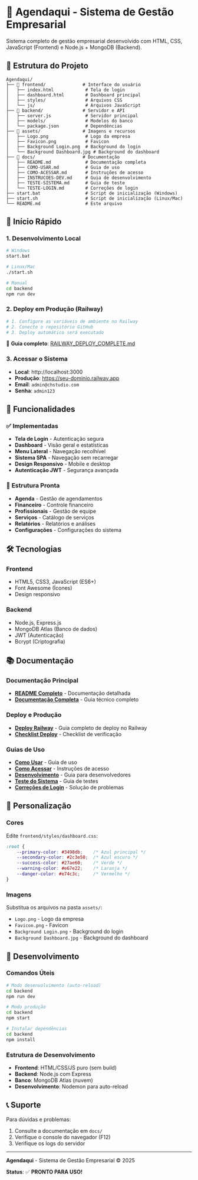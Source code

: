# 🏢 Agendaqui - Sistema de Gestão Empresarial

Sistema completo de gestão empresarial desenvolvido com HTML, CSS, JavaScript (Frontend) e Node.js + MongoDB (Backend).

## 📁 Estrutura do Projeto

```
Agendaqui/
├── 📁 frontend/              # Interface do usuário
│   ├── index.html            # Tela de login
│   ├── dashboard.html        # Dashboard principal
│   ├── styles/               # Arquivos CSS
│   └── js/                   # Arquivos JavaScript
├── 📁 backend/               # Servidor e API
│   ├── server.js             # Servidor principal
│   ├── models/               # Modelos do banco
│   └── package.json          # Dependências
├── 📁 assets/                # Imagens e recursos
│   ├── Logo.png              # Logo da empresa
│   ├── Favicon.png           # Favicon
│   ├── Background Login.png  # Background do login
│   └── Background Dashboard.jpg # Background do dashboard
├── 📁 docs/                  # Documentação
│   ├── README.md             # Documentação completa
│   ├── COMO-USAR.md          # Guia de uso
│   ├── COMO-ACESSAR.md       # Instruções de acesso
│   ├── INSTRUCOES-DEV.md     # Guia de desenvolvimento
│   ├── TESTE-SISTEMA.md      # Guia de teste
│   └── TESTE-LOGIN.md        # Correções de login
├── start.bat                 # Script de inicialização (Windows)
├── start.sh                  # Script de inicialização (Linux/Mac)
└── README.md                 # Este arquivo
```

## 🚀 Início Rápido

### 1. **Desenvolvimento Local**
```bash
# Windows
start.bat

# Linux/Mac
./start.sh

# Manual
cd backend
npm run dev
```

### 2. **Deploy em Produção (Railway)**
```bash
# 1. Configure as variáveis de ambiente no Railway
# 2. Conecte o repositório GitHub
# 3. Deploy automático será executado
```
📖 **Guia completo**: [RAILWAY_DEPLOY_COMPLETE.md](RAILWAY_DEPLOY_COMPLETE.md)

### 3. **Acessar o Sistema**
- **Local**: http://localhost:3000
- **Produção**: https://seu-dominio.railway.app
- **Email**: `admin@chstudio.com`
- **Senha**: `admin123`

## 🎯 Funcionalidades

### ✅ **Implementadas**
- **Tela de Login** - Autenticação segura
- **Dashboard** - Visão geral e estatísticas
- **Menu Lateral** - Navegação recolhível
- **Sistema SPA** - Navegação sem recarregar
- **Design Responsivo** - Mobile e desktop
- **Autenticação JWT** - Segurança avançada

### 🚧 **Estrutura Pronta**
- **Agenda** - Gestão de agendamentos
- **Financeiro** - Controle financeiro
- **Profissionais** - Gestão de equipe
- **Serviços** - Catálogo de serviços
- **Relatórios** - Relatórios e análises
- **Configurações** - Configurações do sistema

## 🛠️ Tecnologias

### **Frontend**
- HTML5, CSS3, JavaScript (ES6+)
- Font Awesome (Ícones)
- Design responsivo

### **Backend**
- Node.js, Express.js
- MongoDB Atlas (Banco de dados)
- JWT (Autenticação)
- Bcrypt (Criptografia)

## 📚 Documentação

### **Documentação Principal**
- **[README Completo](docs/README.md)** - Documentação detalhada
- **[Documentação Completa](docs/DOCUMENTACAO-COMPLETA.md)** - Guia técnico completo

### **Deploy e Produção**
- **[Deploy Railway](RAILWAY_DEPLOY_COMPLETE.md)** - Guia completo de deploy no Railway
- **[Checklist Deploy](DEPLOY_CHECKLIST.md)** - Checklist de verificação

### **Guias de Uso**
- **[Como Usar](docs/COMO-USAR.md)** - Guia de uso
- **[Como Acessar](docs/COMO-ACESSAR.md)** - Instruções de acesso
- **[Desenvolvimento](docs/INSTRUCOES-DEV.md)** - Guia para desenvolvedores
- **[Teste do Sistema](docs/TESTE-SISTEMA.md)** - Guia de testes
- **[Correções de Login](docs/TESTE-LOGIN.md)** - Solução de problemas

## 🎨 Personalização

### **Cores**
Edite `frontend/styles/dashboard.css`:
```css
:root {
    --primary-color: #3498db;    /* Azul principal */
    --secondary-color: #2c3e50;  /* Azul escuro */
    --success-color: #27ae60;    /* Verde */
    --warning-color: #e67e22;    /* Laranja */
    --danger-color: #e74c3c;     /* Vermelho */
}
```

### **Imagens**
Substitua os arquivos na pasta `assets/`:
- `Logo.png` - Logo da empresa
- `Favicon.png` - Favicon
- `Background Login.png` - Background do login
- `Background Dashboard.jpg` - Background do dashboard

## 🔧 Desenvolvimento

### **Comandos Úteis**
```bash
# Modo desenvolvimento (auto-reload)
cd backend
npm run dev

# Modo produção
cd backend
npm start

# Instalar dependências
cd backend
npm install
```

### **Estrutura de Desenvolvimento**
- **Frontend**: HTML/CSS/JS puro (sem build)
- **Backend**: Node.js com Express
- **Banco**: MongoDB Atlas (nuvem)
- **Desenvolvimento**: Nodemon para auto-reload

## 📞 Suporte

Para dúvidas e problemas:
1. Consulte a documentação em `docs/`
2. Verifique o console do navegador (F12)
3. Verifique os logs do servidor

---

**Agendaqui** - Sistema de Gestão Empresarial © 2025

**Status**: ✅ **PRONTO PARA USO!**
